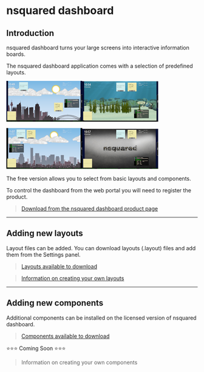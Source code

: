 # nsquared dashboard

## Introduction

nsquared dashboard turns your large screens into interactive information boards.

The nsquared dashboard application comes with a selection of predefined layouts.

![nsquared dashboard image](./Docs/images/Sydney.png)![nsquared dashboard image](./Docs/images/Aquarium.png)

![nsquared dashboard image](./Docs/images/Boston.png)![nsquared dashboard image](./Docs/images/Carousel.png)

The free version allows you to select from basic layouts and components.

To control the dashboard from the web portal you will need to register the product.

> [Download from the nsquared dashboard product page](https://nsquared.com.au/products/dashboard)

---

## Adding new layouts

Layout files can be added. You can download layouts (.layout) files and add them from the Settings panel.

> [Layouts available to download](./Docs/Layouts/Index.md)

> [Information on creating your own layouts](./Docs/Layouts/Building%20a%20Layout)

---

## Adding new components

Additional components can be installed on the licensed version of nsquared dashboard.

> [Components available to download](./Docs/Components/Index.md)

⭐⭐⭐ Coming Soon ⭐⭐⭐
> Information on creating your own components
